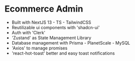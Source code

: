 # Ecommerce Admin

- Built with NextJS 13 - TS - TailwindCSS
- Reutilizable ui components with 'shadcn-ui'
- Auth with 'Clerk'
- 'Zustand' as State Management Library
- Database management with Prisma - PlanetScale - MySQL
- 'Axios' to manage promises
- 'react-hot-toast' better and easy toast notifications
